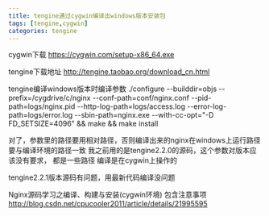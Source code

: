 ```yaml
---
title: tengine通过cygwin编译出windows版本安装包
tags: [tengine,cygwin]
categories: tengine
---
```


cygwin下载
https://cygwin.com/setup-x86_64.exe

tengine下载地址
http://tengine.taobao.org/download_cn.html

tengine编译windows版本时编译参数
./configure --builddir=objs --prefix=/cygdrive/c/nginx --conf-path=conf/nginx.conf --pid-path=logs/nginx.pid --http-log-path=logs/access.log --error-log-path=logs/error.log --sbin-path=nginx.exe --with-cc-opt="-D FD_SETSIZE=4096" && make && make install

对了，参数里的路径要用相对路径，否则编译出来的nginx在windows上运行路径要与编译环境的路径一致
我之前用的是tengine2.2.0的源码，这个参数对版本应该没有要求， 都是一些路径
编译是在cygwin上操作的

tengine2.2.1版本源码有问题，用最新代码编译没问题

Nginx源码学习之编译、构建与安装(cygwin环境)  包含注意事项
http://blog.csdn.net/cpucooler2011/article/details/21995595
